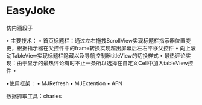 # EasyJoke
仿内涵段子

• 主要技术：
• 首页标题栏：通过左右拖拽ScrollView实现标题栏指示器位置变更，根据指示器在父控件中的frame转换实现超出屏幕后左右平移父控件
• 向上滚动TableView实现标题栏隐藏以及导航控制器titleView的切换样式
• 最热评论实现：由于显示的最热评论有时不止一条所以选择在自定义Cell中加入tableView控件
• 

•使用框架：
• MJRefresh
• MJExtention
• AFN

数据抓取工具：charles